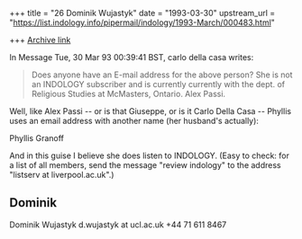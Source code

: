+++
title = "26 Dominik Wujastyk"
date = "1993-03-30"
upstream_url = "https://list.indology.info/pipermail/indology/1993-March/000483.html"

+++
[Archive link](https://list.indology.info/pipermail/indology/1993-March/000483.html)

In Message Tue, 30 Mar 93 00:39:41 BST,
  carlo della casa <giuseppe at imiucca.csi.unimi.it> writes:

>Does anyone have an E-mail address for the above person? She is not an INDOLOGY subscriber and is currently
>currently with the dept. of Religious Studies at McMasters, Ontario.
>Alex Passi.

Well, like Alex Passi -- or is that Giuseppe, or is it Carlo Della Casa --
Phyllis uses an email address with another name (her husband's actually):

   Phyllis Granoff <shinohar at sscvax.cis.mcmaster.ca>

And in this guise I believe she does listen to INDOLOGY. (Easy to check:
for a list of all members, send the message "review indology" to the
address "listserv at liverpool.ac.uk".)

Dominik
----------------
Dominik Wujastyk                                  d.wujastyk at ucl.ac.uk
                                                       +44 71 611 8467





